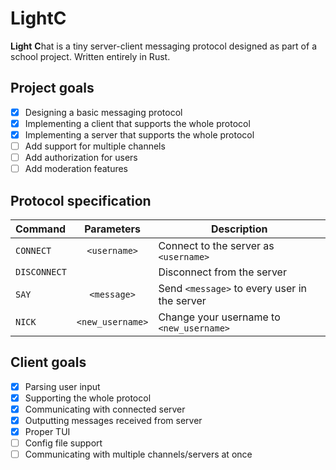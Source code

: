 # LightC

**Light** **C**hat is a tiny server-client messaging protocol designed as part of a school project. Written entirely in Rust.

## Project goals

- [X] Designing a basic messaging protocol 
- [X] Implementing a client that supports the whole protocol 
- [X] Implementing a server that supports the whole protocol 
- [ ] Add support for multiple channels                      
- [ ] Add authorization for users                            
- [ ] Add moderation features                                

## Protocol specification

| Command    | Parameters           | Description                                                     |
| :---       | :---:                | ---                                                             |
|`CONNECT`   |`<username>`          | Connect to the server as `<username>`                           |
|`DISCONNECT`|                      | Disconnect from the server                                      |
|`SAY`       |`<message>`           | Send `<message>` to every user in the server                    |
|`NICK`      |`<new_username>`      | Change your username to `<new_username>`                        |

## Client goals

- [X] Parsing user input                                  
- [X] Supporting the whole protocol                       
- [X] Communicating with connected server                 
- [X] Outputting messages received from server            
- [X] Proper TUI                                          
- [ ] Config file support                                 
- [ ] Communicating with multiple channels/servers at once
